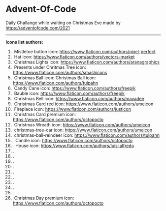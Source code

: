 # Advent-Of-Code
Daily Challange while waiting on Christmas Eve made by https://adventofcode.com/2021





--------------------------------------
<b>Icons list authors:</b> <br>

1. &nbsp;Mistletoe button icon: https://www.flaticon.com/authors/pixel-perfect <br>
2. &nbsp;Hat icon: https://www.flaticon.com/authors/vectors-market <br>
3. &nbsp;Christmas Lights icon: https://www.flaticon.com/authors/aranagraphics <br>
4. &nbsp;Presents under Chritmas Tree icon: https://www.flaticon.com/authors/smashicons<br>
5. &nbsp;Christmas Ball icon: Christmas Ball icon: https://www.flaticon.com/authors/tulpahn<br>
6. &nbsp;Candy Cane  icon: https://www.flaticon.com/authors/freepik<br>
7. &nbsp;Bauble icon: https://www.flaticon.com/authors/freepik<br>
8. &nbsp;Christmas Bell icon: https://www.flaticon.com/authors/mavadee<br>
9. &nbsp;Christmas Card red icon: https://www.flaticon.com/authors/umeicon<br>
10. &nbsp;Fireplace icon: https://www.flaticon.com/authors/justicon<br>
11. &nbsp;Christmas Card premium icon: https://www.flaticon.com/authors/octopocto<br>
12. &nbsp;Christmas Wreath icon: https://www.flaticon.com/authors/umeicon<br>
13. &nbsp;christmas-tree-car icon: https://www.flaticon.com/authors/umeicon<br>
14. &nbsp;christmas-ball-reindeer icon: https://www.flaticon.com/authors/tulpahn <br>
15. &nbsp; Candle icon: https://www.flaticon.com/authors/octopocto<br>
16. &nbsp; House icon: https://www.flaticon.com/authors/luis-alfredo<br>
17. .
18. .
19. .
20. .
21. .
22. .
23. .
24. .
25. .
26. &nbsp;Christmas Day premium icon: https://www.flaticon.com/authors/octopocto<br>
